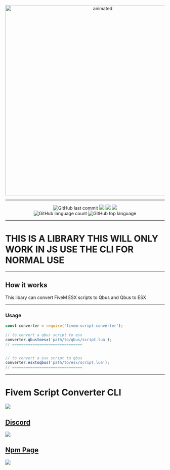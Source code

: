 <!-- # **Fivem Script Converter** -->

<p align="center">
  <img src="https://i.imgur.com/4iH7Wkm.gif" alt="animated" width="600" heigth="200"/>
</p>

---

<p align="center">
  <img alt="GitHub last commit" src="https://img.shields.io/github/last-commit/AmpedScripts/Fivem-Script-Converter">
  <img src="https://img.shields.io/github/issues/AmpedScripts/Fivem-Script-Converter">
  <img src="https://img.shields.io/github/issues-closed-raw/AmpedScripts/Fivem-Script-Converter">
  <img src="https://img.shields.io/github/issues-pr-closed-raw/AmpedScripts/Fivem-Script-Converter">
  </br>
  <img alt="GitHub language count" src="https://img.shields.io/github/languages/count/AmpedScripts/Fivem-Script-Converter">
  <img alt="GitHub top language" src="https://img.shields.io/github/languages/top/AmpedScripts/Fivem-Script-Converter">
  </br>
</p>

---

# THIS IS A LIBRARY THIS WILL ONLY WORK IN JS USE THE CLI FOR NORMAL USE

---
## How it works 

This libary can convert FiveM ESX scripts to Qbus and Qbus to ESX

---

### Usage

```js
const converter = require('fivem-script-converter');

// to convert a qbus script to esx
converter.qbustoesx('path/to/qbus/script.lua');
// ===============================


// to convert a esx script to qbus
converter.esxtoqbus('path/to/esx/script.lua');
// ===============================
```

---

# Fivem Script Converter CLI
<a href="https://github.com/AmpedScripts/Fivem-Script-Converter-CLI" target="blank"><img src="https://img.shields.io/badge/GitHub-100000?style=for-the-badge&logo=github&logoColor=white"/>

## Discord
<a href="https://discord.com/users/670792646494650408" target="blank"><img src="https://img.shields.io/badge/Discord-100000?style=for-the-badge&logo=discord&logoColor=white"/>

## Npm Page
<a href="https://www.npmjs.com/package/fivem-script-converter" target="blank"><img src="https://img.shields.io/badge/Npm-100000?style=for-the-badge&logo=npm&logoColor=white"/>
